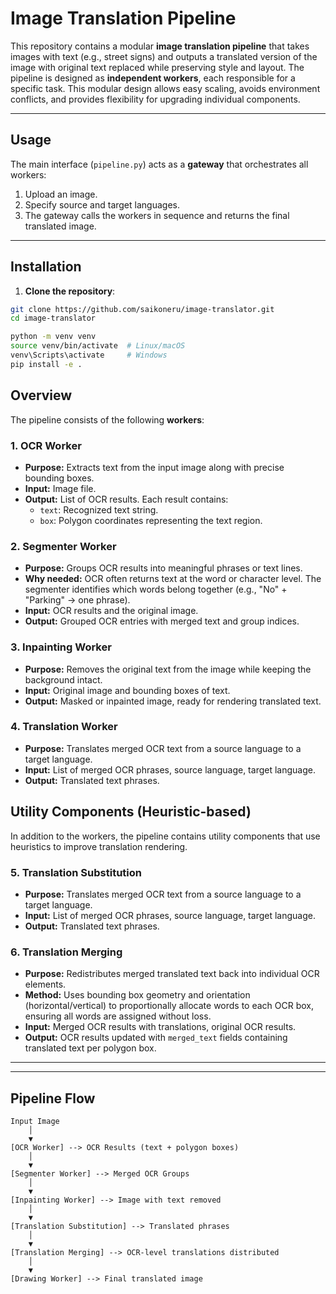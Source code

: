 # Image Translation Pipeline

This repository contains a modular **image translation pipeline** that takes images with text (e.g., street signs) and outputs a translated version of the image with original text replaced while preserving style and layout. The pipeline is designed as **independent workers**, each responsible for a specific task. This modular design allows easy scaling, avoids environment conflicts, and provides flexibility for upgrading individual components.

---
## Usage

The main interface (`pipeline.py`) acts as a **gateway** that orchestrates all workers:

1. Upload an image.
2. Specify source and target languages.
3. The gateway calls the workers in sequence and returns the final translated image.

---

## Installation

1. **Clone the repository**:

```bash
git clone https://github.com/saikoneru/image-translator.git
cd image-translator

python -m venv venv
source venv/bin/activate  # Linux/macOS
venv\Scripts\activate     # Windows
pip install -e .
```

## Overview

The pipeline consists of the following **workers**:

### 1. OCR Worker
- **Purpose:** Extracts text from the input image along with precise bounding boxes.
- **Input:** Image file.
- **Output:** List of OCR results. Each result contains:
  - `text`: Recognized text string.
  - `box`: Polygon coordinates representing the text region.

### 2. Segmenter Worker
- **Purpose:** Groups OCR results into meaningful phrases or text lines.
- **Why needed:** OCR often returns text at the word or character level. The segmenter identifies which words belong together (e.g., "No" + "Parking" → one phrase).
- **Input:** OCR results and the original image.
- **Output:** Grouped OCR entries with merged text and group indices.

### 3. Inpainting Worker
- **Purpose:** Removes the original text from the image while keeping the background intact.
- **Input:** Original image and bounding boxes of text.
- **Output:** Masked or inpainted image, ready for rendering translated text.

### 4. Translation Worker
- **Purpose:** Translates merged OCR text from a source language to a target language.
- **Input:** List of merged OCR phrases, source language, target language.
- **Output:** Translated text phrases.


## Utility Components (Heuristic-based)

In addition to the workers, the pipeline contains utility components that use heuristics to improve translation rendering.

### 5. Translation Substitution
- **Purpose:** Translates merged OCR text from a source language to a target language.
- **Input:** List of merged OCR phrases, source language, target language.
- **Output:** Translated text phrases.

### 6. Translation Merging
- **Purpose:** Redistributes merged translated text back into individual OCR elements.
- **Method:** Uses bounding box geometry and orientation (horizontal/vertical) to proportionally allocate words to each OCR box, ensuring all words are assigned without loss.
- **Input:** Merged OCR results with translations, original OCR results.
- **Output:** OCR results updated with `merged_text` fields containing translated text per polygon box.

---

---

## Pipeline Flow

```text
Input Image
    │
    ▼
[OCR Worker] --> OCR Results (text + polygon boxes)
    │
    ▼
[Segmenter Worker] --> Merged OCR Groups
    │
    ▼
[Inpainting Worker] --> Image with text removed
    │
    ▼
[Translation Substitution] --> Translated phrases
    │
    ▼
[Translation Merging] --> OCR-level translations distributed
    │
    ▼
[Drawing Worker] --> Final translated image


